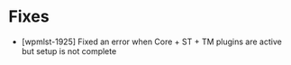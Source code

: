 # Fixes
* [wpmlst-1925] Fixed an error when Core + ST + TM plugins are active but setup is not complete